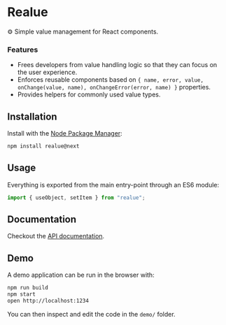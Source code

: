 # Realue

⚙️ Simple value management for React components.

### Features

- Frees developers from value handling logic so that they can focus on the user experience.
- Enforces reusable components based on `{ name, error, value, onChange(value, name), onChangeError(error, name) }` properties.
- Provides helpers for commonly used value types.

## Installation

Install with the [Node Package Manager](https://www.npmjs.com/package/realue):

```bash
npm install realue@next
```

## Usage

Everything is exported from the main entry-point through an ES6 module:

```js
import { useObject, setItem } from "realue";
```

## Documentation

Checkout the [API documentation](doc/README.md).

## Demo

A demo application can be run in the browser with:

```bash
npm run build
npm start
open http://localhost:1234
```

You can then inspect and edit the code in the `demo/` folder.
